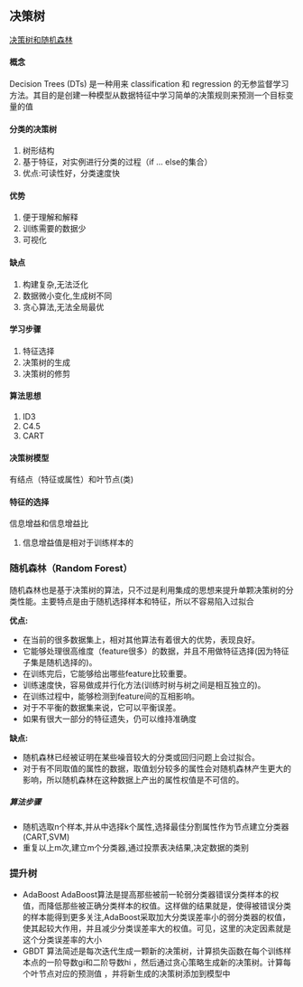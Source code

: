 ## 决策树

[决策树和随机森林](https://zhuanlan.zhihu.com/p/30504716)

#### 概念
Decision Trees (DTs) 是一种用来 classification 和 regression 的无参监督学习方法。其目的是创建一种模型从数据特征中学习简单的决策规则来预测一个目标变量的值


#### 分类的决策树
1. 树形结构
2. 基于特征，对实例进行分类的过程（if ... else的集合）
3. 优点:可读性好，分类速度快

#### 优势

1. 便于理解和解释
2. 训练需要的数据少
3. 可视化

#### 缺点

1. 构建复杂,无法泛化
2. 数据微小变化,生成树不同
3. 贪心算法,无法全局最优


#### 学习步骤
1. 特征选择
2. 决策树的生成
3. 决策树的修剪

#### 算法思想
1. ID3
2. C4.5
3. CART

#### 决策树模型
有结点（特征或属性）和叶节点(类)

#### 特征的选择
信息增益和信息增益比

1. 信息增益值是相对于训练样本的

### 随机森林（Random Forest）

随机森林也是基于决策树的算法，只不过是利用集成的思想来提升单颗决策树的分类性能。主要特点是由于随机选择样本和特征，所以不容易陷入过拟合

**优点:**
- 在当前的很多数据集上，相对其他算法有着很大的优势，表现良好。
- 它能够处理很高维度（feature很多）的数据，并且不用做特征选择(因为特征子集是随机选择的)。
- 在训练完后，它能够给出哪些feature比较重要。
- 训练速度快，容易做成并行化方法(训练时树与树之间是相互独立的)。
- 在训练过程中，能够检测到feature间的互相影响。
- 对于不平衡的数据集来说，它可以平衡误差。
- 如果有很大一部分的特征遗失，仍可以维持准确度

**缺点:**
- 随机森林已经被证明在某些噪音较大的分类或回归问题上会过拟合。
- 对于有不同取值的属性的数据，取值划分较多的属性会对随机森林产生更大的影响，所以随机森林在这种数据上产出的属性权值是不可信的。

##### 算法步骤
- 随机选取n个样本,并从中选择k个属性,选择最佳分割属性作为节点建立分类器(CART,SVM)
- 重复以上m次,建立m个分类器,通过投票表决结果,决定数据的类别

### 提升树

- AdaBoost
AdaBoost算法是提高那些被前一轮弱分类器错误分类样本的权值，而降低那些被正确分类样本的权值。这样做的结果就是，使得被错误分类的样本能得到更多关注,AdaBoost采取加大分类误差率小的弱分类器的权值，使其起较大作用，并且减少分类误差率大的权值。可见，这里的决定因素就是这个分类误差率的大小
- GBDT
算法简述是每次迭代生成一颗新的决策树，计算损失函数在每个训练样本点的一阶导数gi和二阶导数hi ，然后通过贪心策略生成新的决策树。计算每个叶节点对应的预测值 ，并将新生成的决策树添加到模型中



